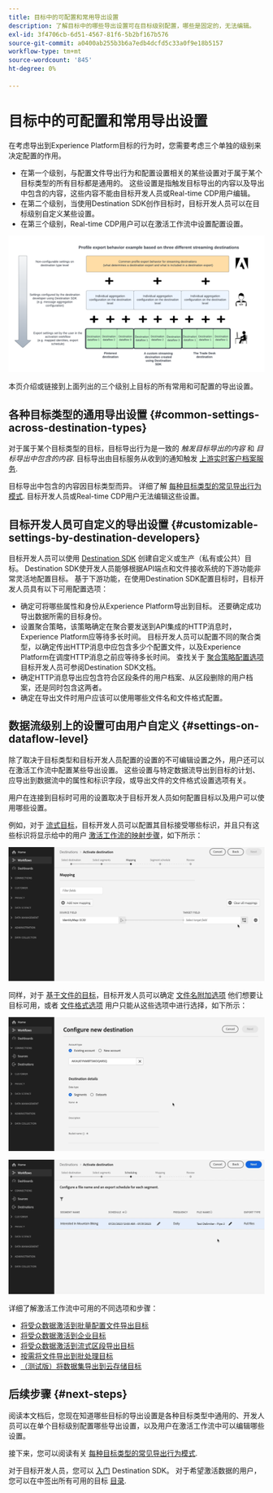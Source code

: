 ```yaml
---
title: 目标中的可配置和常用导出设置
description: 了解目标中的哪些导出设置可在目标级别配置，哪些是固定的，无法编辑。
exl-id: 3f4706cb-6d51-4567-81f6-5b2bf167b576
source-git-commit: a0400ab255b3b6a7edb4dcfd5c33a0f9e18b5157
workflow-type: tm+mt
source-wordcount: '845'
ht-degree: 0%

---
```


# 目标中的可配置和常用导出设置

在考虑导出到Experience Platform目标的行为时，您需要考虑三个单独的级别来决定配置的作用。

* 在第一个级别，与配置文件导出行为和配置设置相关的某些设置对于属于某个目标类型的所有目标都是通用的。 这些设置是指触发目标导出的内容以及导出中包含的内容，这些内容不能由目标开发人员或Real-time CDP用户编辑。
* 在第二个级别，当使用Destination SDK创作目标时，目标开发人员可以在目标级别自定义某些设置。
* 在第三个级别，Real-time CDP用户可以在激活工作流中设置配置设置。

![显示目标的常用导出设置与可配置导出设置之间相互作用的图表](/help/destinations/assets/how-destinations-work/profile-export-behavior-diagram.png)

本页介绍或链接到上面列出的三个级别上目标的所有常用和可配置的导出设置。

## 各种目标类型的通用导出设置 {#common-settings-across-destination-types}

对于属于某个目标类型的目标，目标导出行为是一致的 *触发目标导出的内容* 和 *目标导出中包含的内容*. 目标导出由目标服务从收到的通知触发 [上游实时客户档案服务](https://experienceleague.adobe.com/docs/blueprints-learn/architecture/architecture-overview/platform-applications.html?lang=en#adobe-experience-platform-%26-applications-detailed-architecture-diagram).

目标导出中包含的内容因目标类型而异。 详细了解 [每种目标类型的常见导出行为模式](/help/destinations/how-destinations-work/profile-export-behavior.md). 目标开发人员或Real-time CDP用户无法编辑这些设置。

## 目标开发人员可自定义的导出设置 {#customizable-settings-by-destination-developers}

目标开发人员可以使用 [Destination SDK](/help/destinations/destination-sdk/overview.md) 创建自定义或生产（私有或公共）目标。 Destination SDK使开发人员能够根据API端点和文件接收系统的下游功能非常灵活地配置目标。 基于下游功能，在使用Destination SDK配置目标时，目标开发人员具有以下可用配置选项：

* 确定可将哪些属性和身份从Experience Platform导出到目标。 还要确定成功导出数据所需的目标身份。
* 设置聚合策略，该策略确定在聚合要发送到API集成的HTTP消息时，Experience Platform应等待多长时间。 目标开发人员可以配置不同的聚合类型，以确定传出HTTP消息中应包含多少个配置文件，以及Experience Platform在调度HTTP消息之前应等待多长时间。 查找关于 [聚合策略配置选项](../destination-sdk/functionality/destination-configuration/aggregation-policy.md) 目标开发人员可参阅Destination SDK文档。
* 确定HTTP消息导出应包含符合区段条件的用户档案、从区段删除的用户档案，还是同时包含这两者。
* 确定在导出文件时用户应该可以使用哪些文件名和文件格式配置。

## 数据流级别上的设置可由用户自定义 {#settings-on-dataflow-level}

除了取决于目标类型和目标开发人员配置的设置的不可编辑设置之外，用户还可以在激活工作流中配置某些导出设置。 这些设置与特定数据流导出到目标的计划、应导出到数据流中的属性和标识字段，或导出文件的文件格式设置选项有关。

用户在连接到目标时可用的设置取决于目标开发人员如何配置目标以及用户可以使用哪些设置。

例如，对于 [流式目标](/help/destinations/destination-types.md#streaming-destinations)，目标开发人员可以配置其目标接受哪些标识，并且只有这些标识将显示给中的用户 [激活工作流的映射步骤](/help/destinations/ui/activate-segment-streaming-destinations.md#mapping)，如下所示：

![激活工作流的映射步骤中目标字段标识选择的屏幕录制。 ](/help/destinations/assets/how-destinations-work/identity-mapping-example.gif)

同样，对于 [基于文件的目标](/help/destinations/destination-types.md#file-based)，目标开发人员可以确定 [文件名附加选项](/help/destinations/ui/activate-batch-profile-destinations.md#file-names) 他们想要让目标可用，或者 [文件格式选项](/help/destinations/destination-sdk/guides/batch/configure-file-formatting-options.md) 用户只能从这些选项中进行选择，如下所示：

![连接到基于文件的目标时，文件格式选项的屏幕录制。](/help/destinations/assets/how-destinations-work/file-formatting-options.gif)

![在激活工作流的计划步骤中，文件名附加选项的屏幕录制。 ](/help/destinations/assets/how-destinations-work/filename-append-options.gif)

详细了解激活工作流中可用的不同选项和步骤：

* [将受众数据激活到批量配置文件导出目标](/help/destinations/ui/activate-batch-profile-destinations.md)
* [将受众数据激活到企业目标](/help/destinations/ui/activate-streaming-profile-destinations.md)
* [将受众数据激活到流式区段导出目标](/help/destinations/ui/activate-segment-streaming-destinations.md)
* [按需将文件导出到批处理目标](/help/destinations/ui/export-file-now.md)
* [（测试版）将数据集导出到云存储目标](/help/destinations/ui/export-datasets.md)

## 后续步骤 {#next-steps}

阅读本文档后，您现在知道哪些目标的导出设置是各种目标类型中通用的、开发人员可以在单个目标级别配置哪些导出设置，以及用户在激活工作流中可以编辑哪些设置。

接下来，您可以阅读有关 [每种目标类型的常见导出行为模式](/help/destinations/how-destinations-work/profile-export-behavior.md).

对于目标开发人员，您可以 [入门](/help/destinations/destination-sdk/getting-started.md) Destination SDK。 对于希望激活数据的用户，您可以在中签出所有可用的目标 [目录](/help/destinations/catalog/overview.md).
